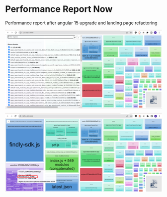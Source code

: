 # Performance Report Now

Performance report after angular 15 upgrade and landing page refactoring

![WBA ALL](../images/wba-all-now.png)

![WBA Sizes](../images/wba-size-now.png)
